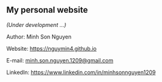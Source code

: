 ## My personal website
*(Under development ...)*


Author: Minh Son Nguyen

Website: https://nguymin4.github.io

E-mail: minh.son.nguyen.1209@gmail.com

LinkedIn: https://www.linkedin.com/in/minhsonnguyen1209